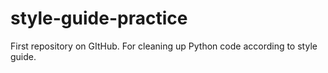 # style-guide-practice
First repository on GItHub. For cleaning up Python code according to style guide.
